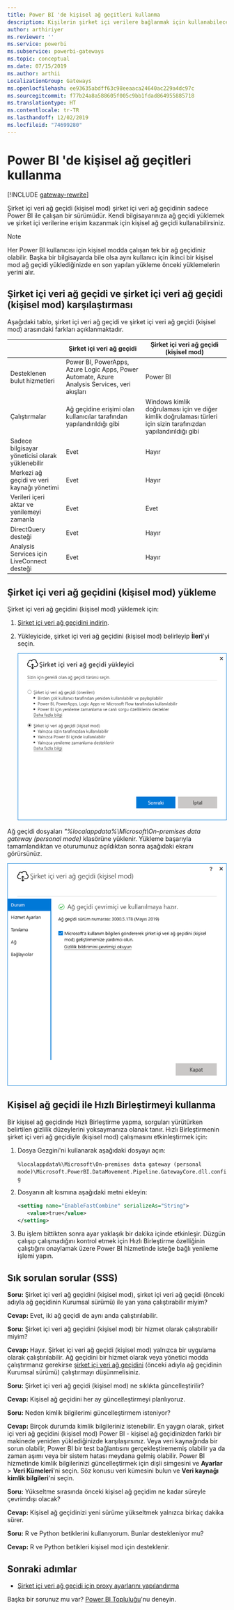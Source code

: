 ```yaml
---
title: Power BI 'de kişisel ağ geçitleri kullanma
description: Kişilerin şirket içi verilere bağlanmak için kullanabileceği Power BI şirket içi veri ağ geçidi (kişisel mod) hakkında bilgi sunar.
author: arthiriyer
ms.reviewer: ''
ms.service: powerbi
ms.subservice: powerbi-gateways
ms.topic: conceptual
ms.date: 07/15/2019
ms.author: arthii
LocalizationGroup: Gateways
ms.openlocfilehash: ee93635abdff63c98eeaaca24640ac229a4dc97c
ms.sourcegitcommit: f77b24a8a588605f005c9bb1fdad864955885718
ms.translationtype: HT
ms.contentlocale: tr-TR
ms.lasthandoff: 12/02/2019
ms.locfileid: "74699280"
---
```

# <a name="use-personal-gateways-in-power-bi"></a>Power BI 'de kişisel ağ geçitleri kullanma

[!INCLUDE [gateway-rewrite](includes/gateway-rewrite.md)]

Şirket içi veri ağ geçidi (kişisel mod) şirket içi veri ağ geçidinin sadece Power BI ile çalışan bir sürümüdür. Kendi bilgisayarınıza ağ geçidi yüklemek ve şirket içi verilerine erişim kazanmak için kişisel ağ geçidi kullanabilirsiniz.

> [!NOTE]
> Her Power BI kullanıcısı için kişisel modda çalışan tek bir ağ geçidiniz olabilir. Başka bir bilgisayarda bile olsa aynı kullanıcı için ikinci bir kişisel mod ağ geçidi yüklediğinizde en son yapılan yükleme önceki yüklemelerin yerini alır.

## <a name="on-premises-data-gateway-vs-on-premises-data-gateway-personal-mode"></a>Şirket içi veri ağ geçidi ve şirket içi veri ağ geçidi (kişisel mod) karşılaştırması

Aşağıdaki tablo, şirket içi veri ağ geçidi ve şirket içi veri ağ geçidi (kişisel mod) arasındaki farkları açıklanmaktadır.

|   |Şirket içi veri ağ geçidi | Şirket içi veri ağ geçidi (kişisel mod) |
| ---- | ---- | ---- |
|Desteklenen bulut hizmetleri |Power BI, PowerApps, Azure Logic Apps, Power Automate, Azure Analysis Services, veri akışları |Power BI |
|Çalıştırmalar |Ağ geçidine erişimi olan kullanıcılar tarafından yapılandırıldığı gibi |Windows kimlik doğrulaması için ve diğer kimlik doğrulaması türleri için sizin tarafınızdan yapılandırıldığı gibi |
|Sadece bilgisayar yöneticisi olarak yüklenebilir |Evet |Hayır |
|Merkezi ağ geçidi ve veri kaynağı yönetimi |Evet |Hayır |
|Verileri içeri aktar ve yenilemeyi zamanla |Evet |Evet |
|DirectQuery desteği |Evet |Hayır |
|Analysis Services için LiveConnect desteği |Evet |Hayır |

## <a name="install-the-on-premises-data-gateway-personal-mode"></a>Şirket içi veri ağ geçidini (kişisel mod) yükleme

Şirket içi veri ağ geçidini (kişisel mod) yüklemek için:

1. [Şirket içi veri ağ geçidini indirin](https://go.microsoft.com/fwlink/?LinkId=820925&clcid=0x409).

2. Yükleyicide, şirket içi veri ağ geçidini (kişisel mod) belirleyip **İleri**'yi seçin.

   ![Şirket içi veri ağ geçidini (kişisel mod) seçme](media/service-gateway-personal-mode/personal-gateway-select.png)

Ağ geçidi dosyaları _"%localappdata%\Microsoft\On-premises data gateway (personal mode)_ klasörüne yüklenir. Yükleme başarıyla tamamlandıktan ve oturumunuz açıldıktan sonra aşağıdaki ekranı görürsünüz.

![Şirket içi veri ağ geçidi (kişisel mod) başarılı](media/service-gateway-personal-mode/personal-gateway-complete.png)

## <a name="use-fast-combine-with-the-personal-gateway"></a>Kişisel ağ geçidi ile Hızlı Birleştirmeyi kullanma

Bir kişisel ağ geçidinde Hızlı Birleştirme yapma, sorguları yürütürken belirtilen gizlilik düzeylerini yoksaymanıza olanak tanır. Hızlı Birleştirmenin şirket içi veri ağ geçidiyle (kişisel mod) çalışmasını etkinleştirmek için:

1. Dosya Gezgini'ni kullanarak aşağıdaki dosyayı açın:

   `%localappdata%\Microsoft\On-premises data gateway (personal mode)\Microsoft.PowerBI.DataMovement.Pipeline.GatewayCore.dll.config`

2. Dosyanın alt kısmına aşağıdaki metni ekleyin:

    ```xml
    <setting name="EnableFastCombine" serializeAs="String">
       <value>true</value>
    </setting>
    ```

3. Bu işlem bittikten sonra ayar yaklaşık bir dakika içinde etkinleşir. Düzgün çalışıp çalışmadığını kontrol etmek için Hızlı Birleştirme özelliğinin çalıştığını onaylamak üzere Power BI hizmetinde isteğe bağlı yenileme işlemi yapın.

## <a name="frequently-asked-questions-faq"></a>Sık sorulan sorular (SSS)

**Soru:** Şirket içi veri ağ geçidini (kişisel mod), şirket içi veri ağ geçidi (önceki adıyla ağ geçidinin Kurumsal sürümü) ile yan yana çalıştırabilir miyim?
  
**Cevap:** Evet, iki ağ geçidi de aynı anda çalıştırılabilir.

**Soru:** Şirket içi veri ağ geçidini (kişisel mod) bir hizmet olarak çalıştırabilir miyim?
  
**Cevap:** Hayır. Şirket içi veri ağ geçidi (kişisel mod) yalnızca bir uygulama olarak çalıştırılabilir. Ağ geçidini bir hizmet olarak veya yönetici modda çalıştırmanız gerekirse [şirket içi veri ağ geçidini](/data-integration/gateway/service-gateway-onprem) (önceki adıyla ağ geçidinin Kurumsal sürümü) çalıştırmayı düşünmelisiniz.

**Soru:** Şirket içi veri ağ geçidi (kişisel mod) ne sıklıkta güncelleştirilir?
  
**Cevap:** Kişisel ağ geçidini her ay güncelleştirmeyi planlıyoruz.

**Soru:** Neden kimlik bilgilerimi güncelleştirmem isteniyor?
  
**Cevap:** Birçok durumda kimlik bilgileriniz istenebilir. En yaygın olarak, şirket içi veri ağ geçidini (kişisel mod) Power BI - kişisel ağ geçidinizden farklı bir makinede yeniden yüklediğinizde karşılaşırsınız. Veya veri kaynağında bir sorun olabilir, Power BI bir test bağlantısını gerçekleştirememiş olabilir ya da zaman aşımı veya bir sistem hatası meydana gelmiş olabilir. Power BI hizmetinde kimlik bilgilerinizi güncelleştirmek için dişli simgesini ve **Ayarlar** > **Veri Kümeleri**'ni seçin. Söz konusu veri kümesini bulun ve **Veri kaynağı kimlik bilgileri**'ni seçin.

**Soru:** Yükseltme sırasında önceki kişisel ağ geçidim ne kadar süreyle çevrimdışı olacak?
  
**Cevap:** Kişisel ağ geçidinizi yeni sürüme yükseltmek yalnızca birkaç dakika sürer.

**Soru:** R ve Python betiklerini kullanıyorum. Bunlar destekleniyor mu?
  
**Cevap:** R ve Python betikleri kişisel mod için desteklenir.

## <a name="next-steps"></a>Sonraki adımlar

* [Şirket içi veri ağ geçidi için proxy ayarlarını yapılandırma](/data-integration/gateway/service-gateway-proxy)  

Başka bir sorunuz mu var? [Power BI Topluluğu](https://community.powerbi.com/)'nu deneyin.
